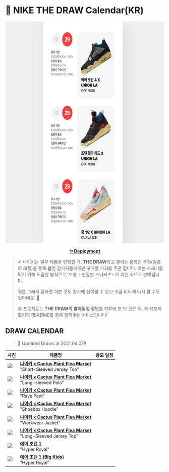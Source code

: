 # 👟 NIKE THE DRAW Calendar(KR)

<div align="center">
  <a href="https://junhoyeo.github.io/NIKE-THE-DRAW-Calendar/">
    <img src="./docs/images/preview.png" alt="Preview image of deployed application" height="700px" width="700px" />
  </a>
</div>

<p align="center">
  <a href="https://junhoyeo.github.io/NIKE-THE-DRAW-Calendar/">
    <strong>✨ Deployment</strong>
  </a>
</p>

> ✔ 나이키는 일부 제품을 런칭할 때, **THE DRAW**라고 불리는 온라인 추첨(일종의 래플)을 통해 뽑힌 참가자들에게만 구매할 기회를 주곤 합니다. 이는 사재기를 막기 위해 도입한 방식으로, 보통 ✨한정판 스니커즈✨가 이런 식으로 판매됩니다.
>
> 뭐튼 그래서 잘하면 이쁜 것도 정가에 신어볼 수 있고 조금 비싸게 다시 팔 수도 있다네요. 🤭
>
> 본 프로젝트는 **THE DRAW의 발매일정 정보**를 하루에 한 번 모은 뒤, 본 레포지토리의 README를 통해 알려주는 서비스입니다!

## DRAW CALENDAR

<!-- DRAW CALENDAR: START -->

> 👟 Updated Draws at 2021.04.07‼️

| 사진 | 제품명 | 응모 일정 |
| --- | ---- | ------- |
| <img src="https://static-breeze.nike.co.kr/kr/ko_kr/cmsstatic/product/1011438959/Short-Sleeved Jersey Top-2.jpg?snkrBrowse" width="256" /> | <a href="https://www.nike.com/kr/launch/t/men/ap/nike-sportswear/DA2589-341/otcl88/as-m-nrg-c-s-s-jersey-top"><strong>나이키 x Cactus Plant Flea Market</strong><br /></a> "Short-Sleeved Jersey Top" |  |
| <img src="https://static-breeze.nike.co.kr/kr/ko_kr/cmsstatic/product/-1473713753/Long-sleeved Polo.jpg?snkrBrowse" width="256" /> | <a href="https://www.nike.com/kr/launch/t/men/ap/nike-sportswear/DA2592-397/pzkd24/as-m-nrg-c-ls-polo"><strong>나이키 x Cactus Plant Flea Market</strong><br /></a> "Long-sleeved Polo" |  |
| <img src="https://static-breeze.nike.co.kr/kr/ko_kr/cmsstatic/product/-1414745029/Rave Pant.jpg?snkrBrowse" width="256" /> | <a href="https://www.nike.com/kr/launch/t/men/ap/nike-sportswear/DA2593-003/pyqs18/as-m-nrg-c-rave-pant"><strong>나이키 x Cactus Plant Flea Market</strong><br /></a> "Rave Pant" |  |
| <img src="https://static-breeze.nike.co.kr/kr/ko_kr/cmsstatic/product/-30490469/Shoebox Hoodie.jpg?snkrBrowse" width="256" /> | <a href="https://www.nike.com/kr/launch/t/men/ap/nike-sportswear/DA2598-891/mzgw13/as-m-nrg-c-shoebox-hoodie"><strong>나이키 x Cactus Plant Flea Market</strong><br /></a> "Shoebox Hoodie" |  |
| <img src="https://static-breeze.nike.co.kr/kr/ko_kr/cmsstatic/product/1293252343/Workwear Jacket.jpg?snkrBrowse" width="256" /> | <a href="https://www.nike.com/kr/launch/t/men/ap/nike-sportswear/DC0543-010/ypgi30/as-m-nrg-c-work-wear-jkt"><strong>나이키 x Cactus Plant Flea Market</strong><br /></a> "Workwear Jacket" |  |
| <img src="https://static-breeze.nike.co.kr/kr/ko_kr/cmsstatic/product/1293252343/Long-Sleeved Jersey Top.jpg?snkrBrowse" width="256" /> | <a href="https://www.nike.com/kr/launch/t/men/ap/nike-sportswear/DD4763-073/xohf62/as-m-nrg-c-ls-jersey-top"><strong>나이키 x Cactus Plant Flea Market</strong><br /></a> "Long-Sleeved Jersey Top" |  |
| <img src="https://static-breeze.nike.co.kr/kr/ko_kr/cmsstatic/product/555088-402/9cdb5d88-3656-418a-b539-706f74402785_primary.jpg?snkrBrowse" width="256" /> | <a href="https://www.nike.com/kr/launch/t/men/fw/basketball/555088-402/pese91/air-jordan-1-retro-high-og"><strong>에어 조던 1</strong><br /></a> "Hyper Royal" |  |
| <img src="https://static-breeze.nike.co.kr/kr/ko_kr/cmsstatic/product/575441-402/75069d69-e487-45cc-8113-7113347ec545_primary.jpg?snkrBrowse" width="256" /> | <a href="https://www.nike.com/kr/launch/t/junior/fw/basketball/575441-402/htbz15/air-jordan-1-retro-high-og-gs"><strong>에어 조던 1 (Big Kids)</strong><br /></a> "Hyper Royal" |  |

<!-- DRAW CALENDAR: END -->

